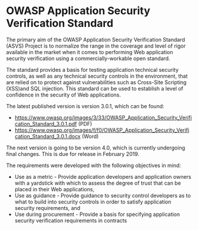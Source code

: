OWASP Application Security Verification Standard
====

The primary aim of the OWASP Application Security Verification Standard (ASVS) Project is to normalize the range in the coverage and level of rigor available in the market when it comes to performing Web application security verification using a commercially-workable open standard. 

The standard provides a basis for testing application technical security controls, as well as any technical security controls in the environment, that are relied on to protect against vulnerabilities such as Cross-Site Scripting (XSS)and SQL injection. This standard can be used to establish a level of confidence in the security of Web applications.

The latest published version is version 3.0.1, which can be found:
* https://www.owasp.org/images/3/33/OWASP_Application_Security_Verification_Standard_3.0.1.pdf (PDF)
* https://www.owasp.org/images/f/f0/OWASP_Application_Security_Verification_Standard_3.0.1.docx (Word)

The next version is going to be version 4.0, which is currently undergoing final changes. This is due for release in February 2019.

The requirements were developed with the following objectives in mind:

* Use as a metric - Provide application developers and application owners with a yardstick with which to assess the degree of trust that can be placed in their Web applications,
* Use as guidance - Provide guidance to security control developers as to what to build into security controls in order to satisfy application security requirements, and
* Use during procurement - Provide a basis for specifying application security verification requirements in contracts
